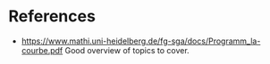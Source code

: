 # References

- <https://www.mathi.uni-heidelberg.de/fg-sga/docs/Programm_la-courbe.pdf> Good overview of topics to cover.